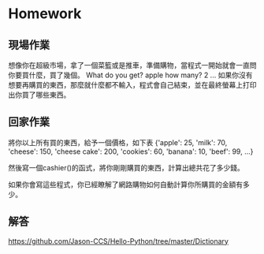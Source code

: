 # Homework
## 現場作業
想像你在超級市場，拿了一個菜籃或是推車，準備購物，當程式一開始就會一直問你要買什麼，買了幾個。
What do you get? apple
how many? 2
...
如果你沒有想要再購買的東西，那麼就什麼都不輸入，程式會自己結束，並在最終螢幕上打印出你買了哪些東西。

## 回家作業
將你以上所有買的東西，給予一個價格，如下表
{'apple': 25,
 'milk': 70,
 'cheese': 150,
 'cheese cake': 200,
 'cookies': 60,
 'banana': 10,
 'beef': 99, ...}

然後寫一個cashier()的函式，將你剛剛購買的東西，計算出總共花了多少錢。

如果你會寫這些程式，你已經瞭解了網路購物如何自動計算你所購買的金額有多少。

## 解答
https://github.com/Jason-CCS/Hello-Python/tree/master/Dictionary